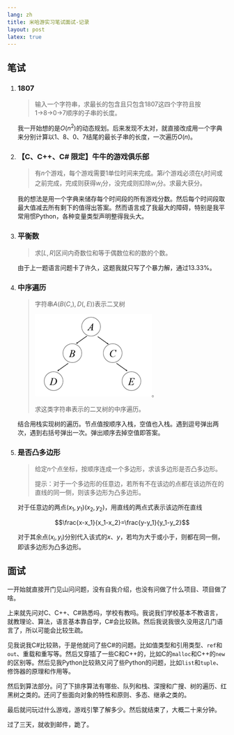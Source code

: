 ```yaml
---
lang: zh
title: 米哈游实习笔试面试-记录
layout: post
latex: true
---
```


## 笔试

1. ### 1807
   
    > 输入一个字符串，求最长的包含且只包含1807这四个字符且按1→8→0→7顺序的子串的长度。

    我一开始想的是$O(n^2)$的动态规划。后来发现不太对，就直接改成用一个字典来分别计算以1、8、0、7结尾的最长子串的长度，一次遍历$O(n)$。

2. ### 【C、C++、C# 限定】牛牛的游戏俱乐部
   
    > 有$n$个游戏，每个游戏需要1单位时间来完成。第$i$个游戏必须在$t_i$时间或之前完成，完成则获得$w_i$分，没完成则扣除$w_i$分。求最大获分。

    我的想法是用一个字典来储存每个时间段的所有游戏分数。然后每个时间段取最大值减去所有剩下的值得出答案。然而语言成了我最大的障碍，特别是我平常用惯Python，各种变量类型声明整得我头大。

3. ### 平衡数
   
    > 求$[L,R]$区间内奇数位和等于偶数位和的数的个数。

    由于上一题语言问题卡了许久，这题我就只写了个暴力解，通过13.33%。

4. ### 中序遍历
   
    > 字符串$A(B(C,),D(,E))$表示二叉树
    >
    > ![tree1](/assets/tree1.png)。
    >
    > 求这类字符串表示的二叉树的中序遍历。

    结合用栈实现树的遍历。节点值按顺序入栈，空值也入栈。遇到逗号弹出两次，遇到右括号弹出一次。弹出顺序去掉空值即答案。

5. ### 是否凸多边形
   
    > 给定$n$个点坐标，按顺序连成一个多边形，求该多边形是否凸多边形。
    >
    > 提示：对于一个多边形的任意边，若所有不在该边的点都在该边所在的直线的同一侧，则该多边形为凸多边形。

    对于任意边的两点$(x_1,y_1)(x_2,y_2)$，用直线的两点式表示该边所在直线

    $$\frac{x-x_1}{x_1-x_2}=\frac{y-y_1}{y_1-y_2}$$

    对于其余点$(x_i,y_i)$分别代入该式的$x$、$y$，若均为大于或小于，则都在同一侧，即该多边形为凸多边形。


## 面试

一开始就直接开门见山问问题，没有自我介绍，也没有问做了什么项目、项目做了啥。

上来就先问对C、C++、C#熟悉吗，学校有教吗。我说我们学校基本不教语言，就教理论、算法，语言基本靠自学，C#会比较熟。然后我说我很久没用这几门语言了，所以可能会比较生疏。

见我说我C#比较熟，于是他就问了些C#的问题。比如值类型和引用类型、`ref`和`out`、重载和重写等。然后又穿插了一些C和C++的，比如C的`malloc`和C++的`new`的区别等。然后见我Python比较熟又问了些Python的问题，比如`list`和`tuple`、修饰器的原理和作用等。

然后到算法部分。问了下排序算法有哪些、队列和栈、深搜和广搜、树的遍历、红黑树之类的。还问了些面向对象的特性和原则、多态、继承之类的。

最后就问玩过什么游戏，游戏引擎了解多少。然后就结束了，大概二十来分钟。

过了三天，就收到邮件，跪了。